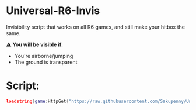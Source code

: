 # Universal-R6-Invis
Invisibility script that works on all R6 games, and still make your hitbox the same.

**⚠️ You will be visible if**:
- You're airborne/jumping
- The ground is transparent

# Script:
```lua
loadstring(game:HttpGet("https://raw.githubusercontent.com/Sakupenny/Universal-R6-Invis/refs/heads/main/Main.lua"))();
```
